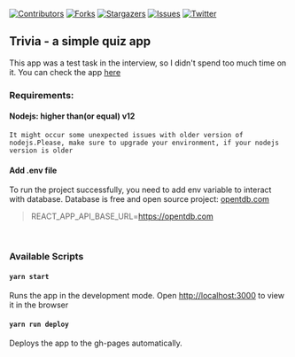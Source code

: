 [![Contributors][contributors-shield]][contributors-url]
[![Forks][forks-shield]][forks-url]
[![Stargazers][stars-shield]][stars-url]
[![Issues][issues-shield]][issues-url]
[![Twitter][twitter-shield]][twitter-url]

## Trivia - a simple quiz app

This app was a test task in the interview, so I didn't spend too much time on it. You can check the app [here](https://curious-33.github.io/quizzes)

### Requirements:

#### Nodejs: higher than(or equal) v12

```
It might occur some unexpected issues with older version of nodejs.Please, make sure to upgrade your environment, if your nodejs version is older
```

#### Add .env file

To run the project successfully, you need to add env variable to interact with database. Database is free and open source project: [opentdb.com](https://opentdb.com)
>REACT_APP_API_BASE_URL=https://opentdb.com 

<br/>

### Available Scripts

#### `yarn start`
Runs the app in the development mode.
Open [http://localhost:3000](http://localhost:3000) to view it in the browser

#### `yarn run deploy`

Deploys the app to the gh-pages automatically.

[contributors-shield]: https://img.shields.io/github/contributors/curious-33/trivia
[contributors-url]: https://github.com/curious-33/trivia/graphs/contributors
[forks-shield]: https://img.shields.io/github/forks/curious-33/trivia?style=social
[forks-url]: https://github.com/curious-33/trivia/network/members
[stars-shield]: https://img.shields.io/github/stars/curious-33/trivia?style=social
[stars-url]: https://github.com/curious-33/trivia/stargazers
[issues-shield]: https://img.shields.io/github/issues/curious-33/trivia
[issues-url]: https://github.com/curious-33/trivia/issues
[twitter-shield]: https://img.shields.io/twitter/follow/imcurious_33?logoColor=blue&style=social
[twitter-url]: https://twitter.com/imcurious_33
